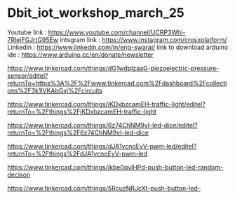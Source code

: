 
# Dbit_iot_workshop_march_25


Youtube link : https://www.youtube.com/channel/UCRP3Whi-7RlejFGJrtG95Ew
intsgram link : https://www.instagram.com/crosxplatform/ 
Linkedin : https://www.linkedin.com/in/eng-swaraj/
link to download arduino ide : https://www.arduino.cc/en/donate/newsletter

https://www.tinkercad.com/things/dG1wdpIzaaG-piezoelectric-pressure-sensor/editel?returnTo=https%3A%2F%2Fwww.tinkercad.com%2Fdashboard%2Fcollections%2F3k1lVKAbGxj%2Fcircuits

https://www.tinkercad.com/things/jKDxbzcamEH-traffic-light/editel?returnTo=%2Fthings%2FjKDxbzcamEH-traffic-light

https://www.tinkercad.com/things/6z74ChNM9vI-led-dice/editel?returnTo=%2Fthings%2F6z74ChNM9vI-led-dice

https://www.tinkercad.com/things/dJA1ycnoEyV-pwm-led/editel?returnTo=%2Fthings%2FdJA1ycnoEyV-pwm-led

https://www.tinkercad.com/things/jkbe0qylHPd-push-button-led-random-decison

https://www.tinkercad.com/things/5RcuzNRJcXt-push-button-led-

